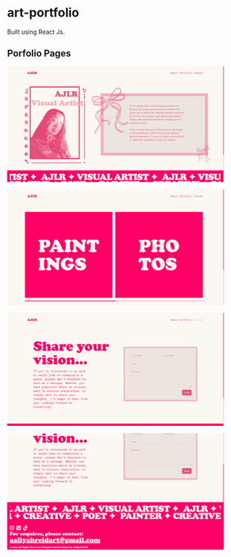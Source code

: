 # art-portfolio
Built using React Js.


## Porfolio Pages

![About](images/img1.png)

![Portfolio](images/img2.png)

![Contact](images/img3.png)

![Footer](images/img4.png)
